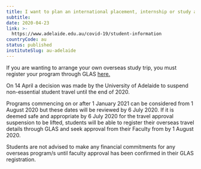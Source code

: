 ```yaml
---
title: I want to plan an international placement, internship or study abroad trip in 2021. When will I be able to register this trip with the University and seek approval?
subtitle: 
date: 2020-04-23
link: >-
  https://www.adelaide.edu.au/covid-19/student-information
countryCode: au
status: published
instituteSlug: au-adelaide
---
```

If you are wanting to arrange your own overseas study trip, you must register your program through GLAS [here.](https://www.adelaide.edu.au/study-overseas/register-your-program)  
   
On 14 April a decision was made by the University of Adelaide to suspend non-essential student travel until the end of 2020.    
   
Programs commencing on or after 1 January 2021 can be considered from 1 August 2020 but these dates will be reviewed by 6 July 2020. If it is deemed safe and appropriate by 6 July 2020 for the travel approval suspension to be lifted, students will be able to register their overseas travel details through GLAS and seek approval from their Faculty from by 1 August 2020.  
   
Students are not advised to make any financial commitments for any overseas program/s until faculty approval has been confirmed in their GLAS registration.   
 
